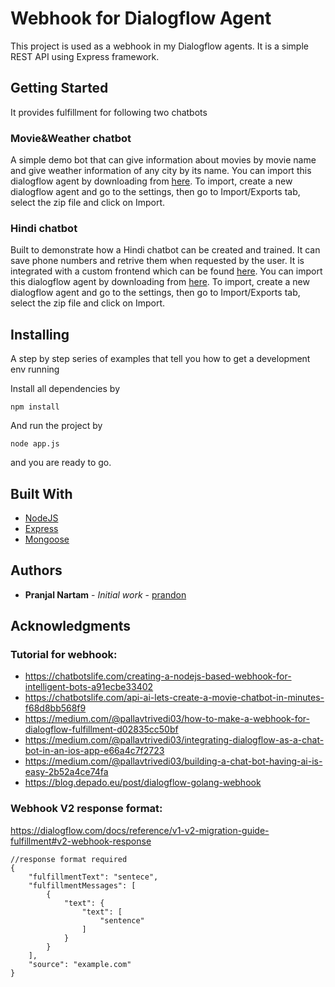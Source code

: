 # Webhook for Dialogflow Agent

This project is used as a webhook in my Dialogflow agents. It is a simple REST API using Express framework.

## Getting Started

It provides fulfillment for following two chatbots

### Movie&Weather chatbot

A simple demo bot that can give information about movies by movie name and give weather information of any city by its name.
You can import this dialogflow agent by downloading from [here](https://drive.google.com/open?id=1B5hyjaiM4t6d3N_-nuItUsQDgH0cxUML).
To import, create a new dialogflow agent and go to the settings, then go to Import/Exports tab, select the zip file and click on Import.

### Hindi chatbot

Built to demonstrate how a Hindi chatbot can be created and trained. It can save phone numbers and retrive them when requested by the user. It is integrated with a custom frontend which can be found [here](https://github.com/prandon/chatbot_frontend).
You can import this dialogflow agent by downloading from [here](https://drive.google.com/open?id=1B5hyjaiM4t6d3N_-nuItUsQDgH0cxUML).
To import, create a new dialogflow agent and go to the settings, then go to Import/Exports tab, select the zip file and click on Import.

## Installing

A step by step series of examples that tell you how to get a development env running

Install all dependencies by

```
npm install
```

And run the project by

```
node app.js
```

and you are ready to go.

## Built With

* [NodeJS](https://nodejs.org) 
* [Express](https://expressjs.com/) 
* [Mongoose](https://mongoosejs.com/)

## Authors

* **Pranjal Nartam** - *Initial work* - [prandon](https://github.com/prandon)

## Acknowledgments

### Tutorial for webhook:
* https://chatbotslife.com/creating-a-nodejs-based-webhook-for-intelligent-bots-a91ecbe33402
* https://chatbotslife.com/api-ai-lets-create-a-movie-chatbot-in-minutes-f68d8bb568f9
* https://medium.com/@pallavtrivedi03/how-to-make-a-webhook-for-dialogflow-fulfillment-d02835cc50bf
* https://medium.com/@pallavtrivedi03/integrating-dialogflow-as-a-chat-bot-in-an-ios-app-e66a4c7f2723
* https://medium.com/@pallavtrivedi03/building-a-chat-bot-having-ai-is-easy-2b52a4ce74fa
* https://blog.depado.eu/post/dialogflow-golang-webhook

### Webhook V2 response format:
https://dialogflow.com/docs/reference/v1-v2-migration-guide-fulfillment#v2-webhook-response

```
//response format required
{
    "fulfillmentText": "sentece",
    "fulfillmentMessages": [
        {
            "text": {
                "text": [
                    "sentence"
                ]
            }
        }
    ],
    "source": "example.com"
}
```